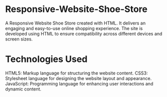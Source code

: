 # Responsive-Website-Shoe-Store
A Responsive Website Shoe Store created with HTML. It delivers an engaging and easy-to-use online shopping experience. The site is developed using HTML to ensure compatibility across different devices and screen sizes.

# Technologies Used
HTML5: Markup language for structuring the website content.
CSS3: Stylesheet language for designing the website layout and appearance.
JavaScript: Programming language for enhancing user interactions and dynamic content.

